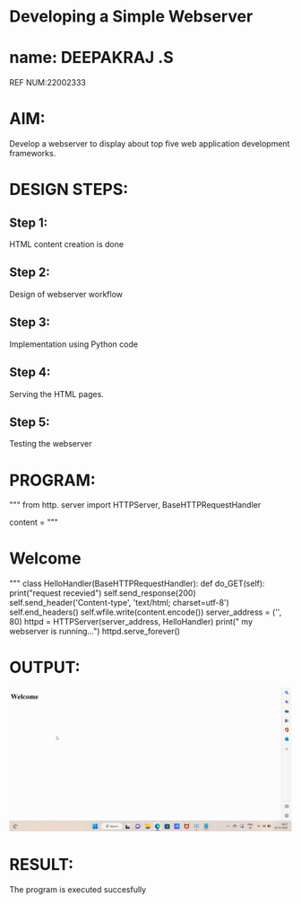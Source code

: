 # Developing a Simple Webserver
# name: DEEPAKRAJ .S
 REF NUM:22002333

# AIM:

Develop a webserver to display about top five web application development frameworks.

# DESIGN STEPS:

## Step 1:

HTML content creation is done

## Step 2:

Design of webserver workflow

## Step 3:

Implementation using Python code

## Step 4:

Serving the HTML pages.

## Step 5:

Testing the webserver

# PROGRAM:
"""
from http. server import HTTPServer, BaseHTTPRequestHandler
           
 content = """
<html>
<head>
</head>
 <body>
<h1>Welcome</h1>
</body>
</html>
 """
 class HelloHandler(BaseHTTPRequestHandler):
     def do_GET(self):
        print("request recevied")
        self.send_response(200)
        self.send_header('Content-type', 'text/html; charset=utf-8')
        self.end_headers()
        self.wfile.write(content.encode())
 server_address = ('', 80)
 httpd = HTTPServer(server_address, HelloHandler)
 print(" my webserver is running...")
httpd.serve_forever()

# OUTPUT:

![model](web.jpg)
# RESULT:

The program is executed succesfully
